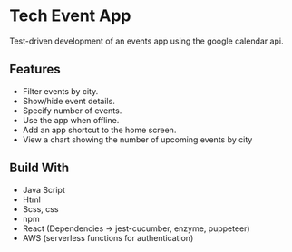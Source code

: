 # Tech Event App
 
 Test-driven development of an events app using the google calendar api.
 
## Features

- Filter events by city.
- Show/hide event details.
- Specify number of events.
- Use the app when offline.
- Add an app shortcut to the home screen.
- View a chart showing the number of upcoming events by city

 
## Build With

- Java Script 
- Html 
- Scss, css
- npm
- React (Dependencies -> jest-cucumber, enzyme, puppeteer)
- AWS (serverless functions for authentication)


